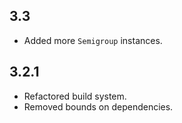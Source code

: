 3.3
---
* Added more `Semigroup` instances.

3.2.1
-----
* Refactored build system.
* Removed bounds on dependencies.
